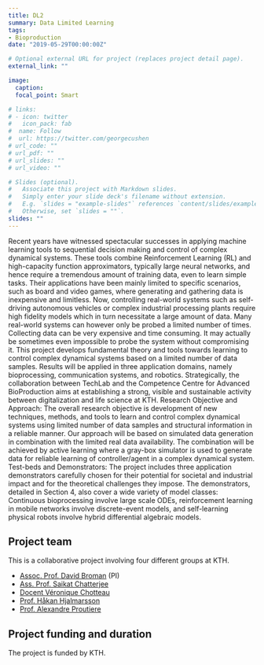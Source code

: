 ```yaml
---
title: DL2
summary: Data Limited Learning
tags:
- Bioproduction
date: "2019-05-29T00:00:00Z"

# Optional external URL for project (replaces project detail page).
external_link: ""

image:
  caption: 
  focal_point: Smart

# links:
# - icon: twitter
#   icon_pack: fab
#  name: Follow
#  url: https://twitter.com/georgecushen
# url_code: ""
# url_pdf: ""
# url_slides: ""
# url_video: ""

# Slides (optional).
#   Associate this project with Markdown slides.
#   Simply enter your slide deck's filename without extension.
#   E.g. `slides = "example-slides"` references `content/slides/example-slides.md`.
#   Otherwise, set `slides = ""`.
slides: ""
---
```


Recent years have witnessed spectacular successes in applying machine learning tools to sequential
decision making and control of complex dynamical systems. These tools combine Reinforcement Learning
(RL) and high-capacity function approximators, typically large neural networks, and hence require a
tremendous amount of training data, even to learn simple tasks. Their applications have been mainly
limited to specific scenarios, such as board and video games, where generating and gathering
data is inexpensive and limitless. Now, controlling real-world systems such as self-driving autonomous
vehicles or complex industrial processing plants require high fidelity models which in turn necessitate
a large amount of data. Many real-world systems can however only be probed a limited number of
times. Collecting data can be very expensive and time consuming. It may actually be sometimes even
impossible to probe the system without compromising it.
This project develops fundamental theory and tools towards learning to control complex dynamical
systems based on a limited number of data samples. Results will be applied in three application domains,
namely bioprocessing, communication systems, and robotics. Strategically, the collaboration between
TechLab and the Competence Centre for Advanced BioProduction aims at establishing a strong,
visible and sustainable activity between digitalization and life science at KTH.
Research Objective and Approach: The overall research objective is development of new techniques,
methods, and tools to learn and control complex dynamical systems using limited number of data samples
and structural information in a reliable manner. Our approach will be based on simulated data
generation in combination with the limited real data availability. The combination will be achieved by active
learning where a gray-box simulator is used to generate data for reliable learning of controller/agent
in a complex dynamical system.
Test-beds and Demonstrators: The project includes three application demonstrators carefully chosen
for their potential for societal and industrial impact and for the theoretical challenges they impose. The
demonstrators, detailed in Section 4, also cover a wide variety of model classes: Continuous bioprocessing
involve large scale ODEs, reinforcement learning in mobile networks involve discrete-event models,
and self-learning physical robots involve hybrid differential algebraic models.

## Project team

This is a collaborative project involving four different groups at KTH.

* [Assoc. Prof. David Broman](https://www.kth.se/profile/dbro) (PI)
* [Ass. Prof. Saikat Chatterjee](https://www.kth.se/profile/sach)
* [Docent V&#233;ronique Chotteau](https://www.kth.se/profile/chotteau)
* [Prof. H&#229;kan Hjalmarsson](https://www.kth.se/profile/hjalmars) 
* [Prof. Alexandre Proutiere](https://people.kth.se/~alepro/) 

## Project funding and duration

The project is funded by KTH. 

